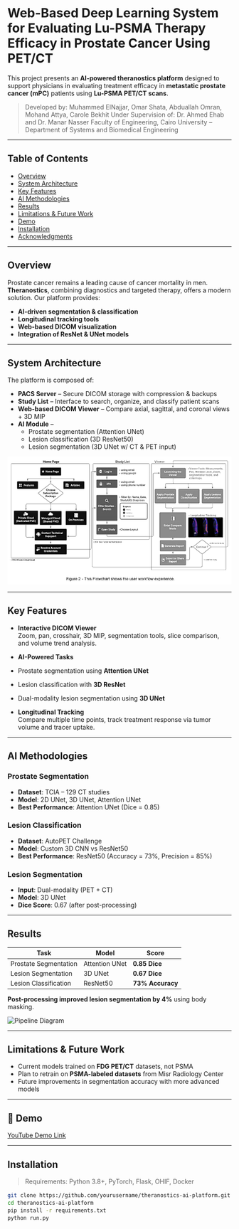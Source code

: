 # Web-Based Deep Learning System for Evaluating Lu-PSMA Therapy Efficacy in Prostate Cancer Using PET/CT

This project presents an **AI-powered theranostics platform** designed to support physicians in evaluating treatment efficacy in **metastatic prostate cancer (mPC)** patients using **Lu-PSMA PET/CT scans**.

> Developed by: Muhammed ElNajjar, Omar Shata, Abduallah Omran, Mohand Attya, Carole Bekhit 
> Under Supervision of: Dr. Ahmed Ehab and Dr. Manar Nasser
> Faculty of Engineering, Cairo University – Department of Systems and Biomedical Engineering

---

## Table of Contents

- [Overview](#overview)
- [System Architecture](#system-architecture)
- [Key Features](#key-features)
- [AI Methodologies](#ai-methodologies)
- [Results](#results)
- [Limitations & Future Work](#limitations--future-work)
- [Demo](#demo)
- [Installation](#installation)
- [Acknowledgments](#acknowledgments)

---

## Overview

Prostate cancer remains a leading cause of cancer mortality in men. **Theranostics**, combining diagnostics and targeted therapy, offers a modern solution. Our platform provides:

-  **AI-driven segmentation & classification**
-  **Longitudinal tracking tools**
-  **Web-based DICOM visualization**
-  **Integration of ResNet & UNet models**

---

##  System Architecture

The platform is composed of:

- **PACS Server** – Secure DICOM storage with compression & backups  
- **Study List** – Interface to search, organize, and classify patient scans  
- **Web-based DICOM Viewer** – Compare axial, sagittal, and coronal views + 3D MIP  
- **AI Module** – 
  - Prostate segmentation (Attention UNet)  
  - Lesion classification (3D ResNet50)  
  - Lesion segmentation (3D UNet w/ CT & PET input)  

![User-Workflow](diagram.jpg)

---

##  Key Features

-  **Interactive DICOM Viewer**  
  Zoom, pan, crosshair, 3D MIP, segmentation tools, slice comparison, and volume trend analysis.

-  **AI-Powered Tasks**  
  - Prostate segmentation using **Attention UNet**
  - Lesion classification with **3D ResNet**
  - Dual-modality lesion segmentation using **3D UNet**

-  **Longitudinal Tracking**  
  Compare multiple time points, track treatment response via tumor volume and tracer uptake.

---

##  AI Methodologies

###  Prostate Segmentation
- **Dataset**: TCIA – 129 CT studies  
- **Model**: 2D UNet, 3D UNet, Attention UNet  
- **Best Performance**: Attention UNet (Dice = 0.85)  

###  Lesion Classification
- **Dataset**: AutoPET Challenge  
- **Model**: Custom 3D CNN vs ResNet50  
- **Best Performance**: ResNet50 (Accuracy = 73%, Precision = 85%)

###  Lesion Segmentation
- **Input**: Dual-modality (PET + CT)  
- **Model**: 3D UNet  
- **Dice Score**: 0.67 (after post-processing)

---

##  Results

| Task | Model | Score |
|------|--------|--------|
| Prostate Segmentation | Attention UNet | **0.85 Dice** |
| Lesion Segmentation | 3D UNet | **0.67 Dice** |
| Lesion Classification | ResNet50 | **73% Accuracy** |

 **Post-processing improved lesion segmentation by 4%** using body masking.

![Pipeline Diagram](Lesion-Segmentation.png)

---

##  Limitations & Future Work

-  Current models trained on **FDG PET/CT** datasets, not PSMA  
-  Plan to retrain on **PSMA-labeled datasets** from Misr Radiology Center  
-  Future improvements in segmentation accuracy with more advanced models

---

## 🎥 Demo

 [YouTube Demo Link](#https://www.youtube.com/watch?v=smcWChlwsKk&feature=youtu.be)

---

##  Installation

>  Requirements: Python 3.8+, PyTorch, Flask, OHIF, Docker

```bash
git clone https://github.com/yourusername/theranostics-ai-platform.git
cd theranostics-ai-platform
pip install -r requirements.txt
python run.py
